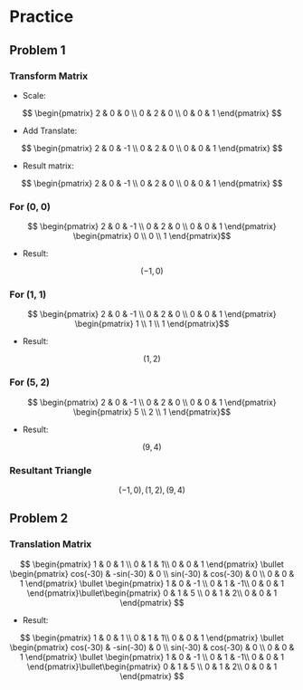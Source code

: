 # Practice

## Problem 1

### Transform Matrix

- Scale:

$$ \begin{pmatrix}   2 & 0 & 0  \\ 0 & 2 & 0 \\   0 & 0 & 1 \end{pmatrix} $$

- Add Translate:

$$ \begin{pmatrix}   2 & 0 & -1  \\ 0 & 2 & 0 \\   0 & 0 & 1 \end{pmatrix} $$

- Result matrix:

$$ \begin{pmatrix}   2 & 0 & -1  \\ 0 & 2 & 0 \\   0 & 0 & 1 \end{pmatrix} $$

### For (0, 0)

$$ \begin{pmatrix}   2 & 0 & -1  \\ 0 & 2 & 0 \\   0 & 0 & 1 \end{pmatrix} \begin{pmatrix}   0 \\ 0 \\ 1 \end{pmatrix}$$

- Result:

$$ (-1, 0) $$

### For (1, 1)

$$ \begin{pmatrix}   2 & 0 & -1  \\ 0 & 2 & 0 \\   0 & 0 & 1 \end{pmatrix} \begin{pmatrix}   1 \\ 1 \\ 1 \end{pmatrix}$$

- Result:

$$ (1, 2) $$

### For (5, 2)

$$ \begin{pmatrix}   2 & 0 & -1  \\ 0 & 2 & 0 \\   0 & 0 & 1 \end{pmatrix} \begin{pmatrix}   5 \\ 2 \\ 1 \end{pmatrix}$$

- Result:

$$ (9, 4) $$

### Resultant Triangle

$$ (-1, 0), (1, 2), (9, 4) $$

## Problem 2

### Translation Matrix

$$ \begin{pmatrix}   1 & 0 & 1  \\ 0 & 1 & 1\\   0 & 0 & 1 \end{pmatrix} \bullet \begin{pmatrix}   cos(-30) & -sin(-30) & 0 \\ sin(-30) & cos(-30) & 0 \\   0 & 0 & 1 \end{pmatrix} \bullet \begin{pmatrix}   1 & 0 & -1  \\ 0 & 1 & -1\\   0 & 0 & 1 \end{pmatrix}\bullet\begin{pmatrix}   0 & 1 & 5  \\ 0 & 1 & 2\\   0 & 0 & 1 \end{pmatrix} $$

- Result:

$$ \begin{pmatrix}   1 & 0 & 1  \\ 0 & 1 & 1\\   0 & 0 & 1 \end{pmatrix} \bullet \begin{pmatrix}   cos(-30) & -sin(-30) & 0 \\ sin(-30) & cos(-30) & 0 \\   0 & 0 & 1 \end{pmatrix} \bullet \begin{pmatrix}   1 & 0 & -1  \\ 0 & 1 & -1\\   0 & 0 & 1 \end{pmatrix}\bullet\begin{pmatrix}   0 & 1 & 5  \\ 0 & 1 & 2\\   0 & 0 & 1 \end{pmatrix} $$

